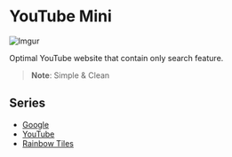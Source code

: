# YouTube Mini
![Imgur](https://i.imgur.com/scD0gg8.png)

Optimal YouTube website that contain only search feature.
 > **Note**: Simple & Clean

## Series
- [Google](https://mineeric64.github.io/GoogleMini)
- [YouTube](https://mineeric64.github.io/YouTubeMini)
- [Rainbow Tiles](https://mineeric64.github.io/RainbowTiles)
